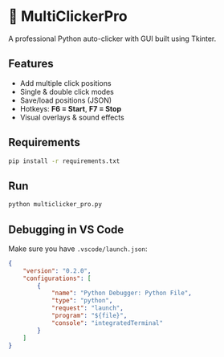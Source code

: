 # 🎯 MultiClickerPro

A professional Python auto-clicker with GUI built using Tkinter.

## Features
- Add multiple click positions
- Single & double click modes
- Save/load positions (JSON)
- Hotkeys: **F6 = Start**, **F7 = Stop**
- Visual overlays & sound effects

## Requirements
```bash
pip install -r requirements.txt
```

## Run
```bash
python multiclicker_pro.py
```

## Debugging in VS Code
Make sure you have `.vscode/launch.json`:

```json
{
    "version": "0.2.0",
    "configurations": [
        {
            "name": "Python Debugger: Python File",
            "type": "python",
            "request": "launch",
            "program": "${file}",
            "console": "integratedTerminal"
        }
    ]
}
```
